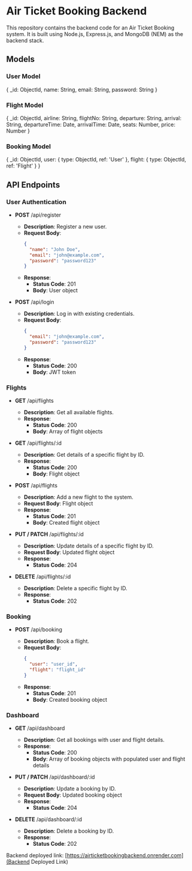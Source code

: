 # Air Ticket Booking Backend

This repository contains the backend code for an Air Ticket Booking system. It is built using Node.js, Express.js, and MongoDB (NEM) as the backend stack.

## Models

### User Model

{
  _id: ObjectId,
  name: String,
  email: String,
  password: String
}

### Flight Model
{
  _id: ObjectId,
  airline: String,
  flightNo: String,
  departure: String,
  arrival: String,
  departureTime: Date,
  arrivalTime: Date,
  seats: Number,
  price: Number
}

### Booking Model
{
  _id: ObjectId,
  user: { type: ObjectId, ref: 'User' },
  flight: { type: ObjectId, ref: 'Flight' }
}

## API Endpoints

### User Authentication

- **POST** /api/register

  - **Description**: Register a new user.
  - **Request Body**: 
    ```json
    {
      "name": "John Doe",
      "email": "john@example.com",
      "password": "password123"
    }
    ```
  - **Response**: 
    - **Status Code**: 201
    - **Body**: User object

- **POST** /api/login

  - **Description**: Log in with existing credentials.
  - **Request Body**: 
    ```json
    {
      "email": "john@example.com",
      "password": "password123"
    }
    ```
  - **Response**: 
    - **Status Code**: 200
    - **Body**: JWT token

### Flights

- **GET** /api/flights

  - **Description**: Get all available flights.
  - **Response**: 
    - **Status Code**: 200
    - **Body**: Array of flight objects

- **GET** /api/flights/:id

  - **Description**: Get details of a specific flight by ID.
  - **Response**: 
    - **Status Code**: 200
    - **Body**: Flight object

- **POST** /api/flights

  - **Description**: Add a new flight to the system.
  - **Request Body**: Flight object
  - **Response**: 
    - **Status Code**: 201
    - **Body**: Created flight object

- **PUT / PATCH** /api/flights/:id

  - **Description**: Update details of a specific flight by ID.
  - **Request Body**: Updated flight object
  - **Response**: 
    - **Status Code**: 204

- **DELETE** /api/flights/:id

  - **Description**: Delete a specific flight by ID.
  - **Response**: 
    - **Status Code**: 202

### Booking

- **POST** /api/booking

  - **Description**: Book a flight.
  - **Request Body**: 
    ```json
    {
      "user": "user_id",
      "flight": "flight_id"
    }
    ```
  - **Response**: 
    - **Status Code**: 201
    - **Body**: Created booking object

### Dashboard

- **GET** /api/dashboard

  - **Description**: Get all bookings with user and flight details.
  - **Response**: 
    - **Status Code**: 200
    - **Body**: Array of booking objects with populated user and flight details

- **PUT / PATCH** /api/dashboard/:id

  - **Description**: Update a booking by ID.
  - **Request Body**: Updated booking object
  - **Response**: 
    - **Status Code**: 204

- **DELETE** /api/dashboard/:id

  - **Description**: Delete a booking by ID.
  - **Response**: 
    - **Status Code**: 202

Backend deployed link: [https://airticketbookingbackend.onrender.com](Backend Deployed Link)

